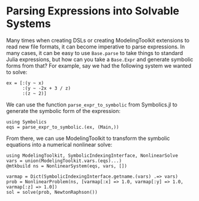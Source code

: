 # Parsing Expressions into Solvable Systems

Many times when creating DSLs or creating ModelingToolkit extensions to read new file formats,
it can become imperative to parse expressions. In many cases, it can be easy to use `Base.parse`
to take things to standard Julia expressions, but how can you take a `Base.Expr` and generate
symbolic forms from that? For example, say we had the following system we wanted to solve:

```@example parsing
ex = [:(y ~ x)
      :(y ~ -2x + 3 / z)
      :(z ~ 2)]
```

We can use the function `parse_expr_to_symbolic` from Symbolics.jl to generate the symbolic
form of the expression:

```@example parsing
using Symbolics
eqs = parse_expr_to_symbolic.(ex, (Main,))
```

From there, we can use ModelingToolkit to transform the symbolic equations into a numerical
nonlinear solve:

```@example parsing
using ModelingToolkit, SymbolicIndexingInterface, NonlinearSolve
vars = union(ModelingToolkit.vars.(eqs)...)
@mtkbuild ns = NonlinearSystem(eqs, vars, [])

varmap = Dict(SymbolicIndexingInterface.getname.(vars) .=> vars)
prob = NonlinearProblem(ns, [varmap[:x] => 1.0, varmap[:y] => 1.0, varmap[:z] => 1.0])
sol = solve(prob, NewtonRaphson())
```
